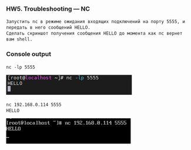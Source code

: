 ### HW5. Troubleshooting — NC
``` 
Запустить nc в режиме ожидания входящих подключений на порту 5555, и передать в него сообщений HELLO.
Сделать скриншот получения сообщения HELLO до момента как nc вернет вам shell.
```
### Console output
``` 
nc -lp 5555
```
![screen shot web page](https://github.com/v-kostyukov/ithillel-tasks/blob/master/HW5/img/screen1.png)
```
nc 192.168.0.114 5555
HELLO
```
![screen shot web page](https://github.com/v-kostyukov/ithillel-tasks/blob/master/HW5/img/screen2.png)